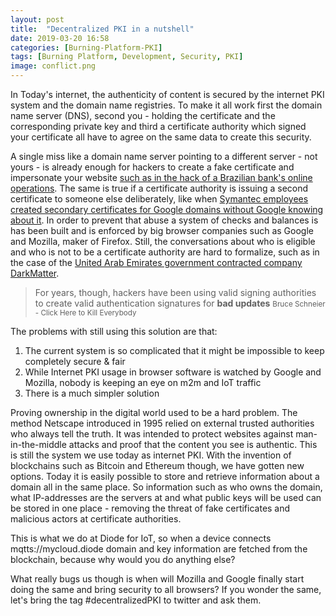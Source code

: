 ```yaml
---
layout: post
title:  "Decentralized PKI in a nutshell"
date: 2019-03-20 16:58
categories: [Burning-Platform-PKI]
tags: [Burning Platform, Development, Security, PKI]
image: conflict.png
---
```


In Today's internet, the authenticity of content is secured by the internet PKI system and the domain name registries. To make it all work first the domain name server (DNS), second you - holding the certificate and the corresponding private key and third a certificate authority which signed your certificate all have to agree on the same data to create this security.

A single miss like a domain name server pointing to a different server - not yours - is already enough for hackers to create a fake certificate and impersonate your website [such as in the hack of a Brazilian bank's online operations](https://www.wired.com/2017/04/hackers-hijacked-banks-entire-online-operation/). The same is true if a certificate authority is issuing a second certificate to someone else deliberately, like when [Symantec employees created secondary certificates for Google domains without Google knowing about it](https://news.softpedia.com/news/three-symantec-employees-fired-for-issuing-fake-google-com-ssl-certificates-492190.shtml). In order to prevent that abuse a system of checks and balances is has been built and is enforced by big browser companies such as Google and Mozilla, maker of Firefox. Still, the conversations about who is eligible and who is not to be a certificate authority are hard to formalize, such as in the case of the [United Arab Emirates government contracted company DarkMatter](https://diode.io/burning-platform-pki/2019/01/27/darkmatter.html).

<blockquote cite="http://schneier.com">
  For years, though, hackers have been using valid signing authorities to create valid authentication signatures for <strong>bad updates</strong>
  <small>Bruce Schneier - Click Here to Kill Everybody</small>
</blockquote>

The problems with still using this solution are that:

1. The current system is so complicated that it might be impossible to keep completely secure & fair
2. While Internet PKI usage in browser software is watched by Google and Mozilla, nobody is keeping an eye on m2m and IoT traffic
3. There is a much simpler solution

Proving ownership in the digital world used to be a hard problem. The method Netscape introduced in 1995 relied on external trusted authorities who always tell the truth. It was intended to protect websites against man-in-the-middle attacks and proof that the content you see is authentic. This is still the system we use today as internet PKI. With the invention of blockchains such as Bitcoin and Ethereum though, we have gotten new options. Today it is easily possible to store and retrieve information about a domain all in the same place. So information such as who owns the domain, what IP-addresses are the servers at and what public keys will be used can be stored in one place - removing the threat of fake certificates and malicious actors at certificate authorities.

This is what we do at Diode for IoT, so when a device connects mqtts://mycloud.diode domain and key information are fetched from the blockchain, because why would you do anything else?

What really bugs us though is when will Mozilla and Google finally start doing the same and bring security to all browsers? If you wonder the same, let's bring the tag #decentralizedPKI to twitter and ask them.